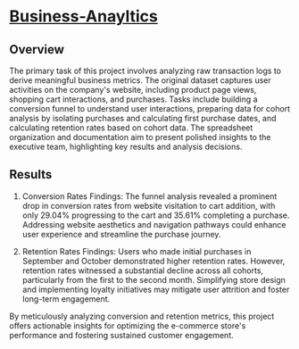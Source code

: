 # [Business-Anayltics](https://docs.google.com/spreadsheets/d/1KTLxFl9SewwBtQmW9zfi8SypfXMmww_tKAkRCPrI-YY/edit?usp=sharing)

## Overview

The primary task of this project involves analyzing raw transaction logs to derive meaningful business metrics. The original dataset captures user activities on the company's website, including product page views, shopping cart interactions, and purchases. Tasks include building a conversion funnel to understand user interactions, preparing data for cohort analysis by isolating purchases and calculating first purchase dates, and calculating retention rates based on cohort data. The spreadsheet organization and documentation aim to present polished insights to the executive team, highlighting key results and analysis decisions.

## Results

1. Conversion Rates Findings: The funnel analysis revealed a prominent drop in conversion rates from website visitation to cart addition, with only 29.04% progressing to the cart and 35.61% completing a purchase. Addressing website aesthetics and navigation pathways could enhance user experience and streamline the purchase journey.

2. Retention Rates Findings: Users who made initial purchases in September and October demonstrated higher retention rates. However, retention rates witnessed a substantial decline across all cohorts, particularly from the first to the second month. Simplifying store design and implementing loyalty initiatives may mitigate user attrition and foster long-term engagement.

By meticulously analyzing conversion and retention metrics, this project offers actionable insights for optimizing the e-commerce store's performance and fostering sustained customer engagement.
